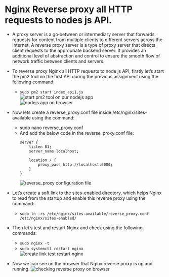 # Nginx Reverse proxy all HTTP requests to nodes js API.

- A proxy server is a go‑between or intermediary server that forwards requests for content from multiple clients to different servers across the Internet. A reverse proxy server is a type of proxy server that directs client requests to the appropriate backend server. It provides an additional level of abstraction and control to ensure the smooth flow of network traffic between clients and servers.

- To reverse proxy Nginx all HTTP requests to node js API, firstly let’s start the pm2 tool on the first API during the previous assignment using the following command:
  - `sudo pm2 start index_api1.js`<br/>
  ![start pm2 tool on our nodejs app]()<br/>
  ![nodejs app on browser]()

- Now lets create a reverse_proxy.conf file inside /etc/nginx/sites-available using the command:
  - sudo nano reverse_proxy.conf
  - And add the below code in the reverse_proxy.conf file:
      ```
      server {
          listen 81;
          server_name localhost;

          location / {
              proxy_pass http://localhost:6080;
          }
      }
      ```
      ![reverse_proxy configuration file]()
        

- Let’s create a soft link to the sites-enabled directory, which helps Nginx to read from the startup and enable this reverse proxy using the command:
  - `sudo ln -rs /etc/nginx/sites-available/reverse_proxy.conf /etc/nginx/sites-enabled/`

- Then let’s test and restart Nginx and check using the following commands:
  - `sudo nginx -t`
  - `sudo systemctl restart nginx`<br/>
  ![create link test restart nginx]()

- Now we can see on the browser that Nginx reverse proxy is up and running.
  ![checking reverse proxy on browser]()
